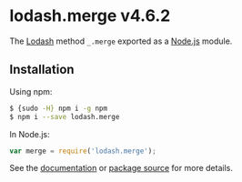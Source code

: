 # lodash.merge v4.6.2

The [Lodash](https://lodash.com/) method `_.merge` exported as a [Node.js](https://nodejs.org/) module.

## Installation

Using npm:

```bash
$ {sudo -H} npm i -g npm
$ npm i --save lodash.merge
```

In Node.js:

```js
var merge = require('lodash.merge');
```

See the [documentation](https://lodash.com/docs#merge)
or [package source](https://github.com/lodash/lodash/blob/4.6.2-npm-packages/lodash.merge) for more details.

